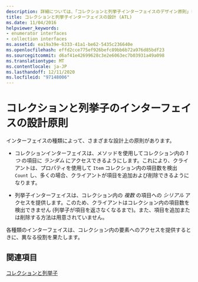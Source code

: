 ```yaml
---
description: 詳細については、「コレクションと列挙子インターフェイスのデザイン原則」を参照してください。
title: コレクションと列挙子インターフェイスの設計 (ATL)
ms.date: 11/04/2016
helpviewer_keywords:
- enumerator interfaces
- collection interfaces
ms.assetid: ea19a39e-6333-41a1-be62-5435c236640e
ms.openlocfilehash: effd2cce775ef926befc89bb6b72a976d85bdf23
ms.sourcegitcommit: d6af41e42699628c3e2e6063ec7b03931a49a098
ms.translationtype: MT
ms.contentlocale: ja-JP
ms.lasthandoff: 12/11/2020
ms.locfileid: "97148006"
---
```

# <a name="design-principles-for-collection-and-enumerator-interfaces"></a>コレクションと列挙子のインターフェイスの設計原則

インターフェイスの種類によって、さまざまな設計上の原則があります。

- コレクションインターフェイスは、メソッドを使用してコレクション内の *1 つ* の項目に *ランダム* にアクセスできるようにします。これにより、クライアントは、プロパティを使用して `Item` コレクション内の項目数を検出 `Count` し、多くの場合、クライアントが項目を追加および削除できるようになります。

- 列挙子インターフェイスは、コレクション内の *複数* の項目への *シリアル* アクセスを提供します。このため、クライアントはコレクション内の項目数を検出できません (列挙子が項目を返さなくなるまで)。また、項目を追加または削除する方法は用意されていません。

各種類のインターフェイスは、コレクション内の要素へのアクセスを提供するときに、異なる役割を果たします。

## <a name="see-also"></a>関連項目

[コレクションと列挙子](../atl/atl-collections-and-enumerators.md)
